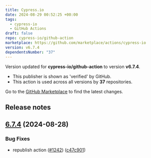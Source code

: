 ```yaml
---
title: Cypress.io
date: 2024-08-29 00:52:25 +00:00
tags:
  - cypress-io
  - GitHub Actions
draft: false
repo: cypress-io/github-action
marketplace: https://github.com/marketplace/actions/cypress-io
version: v6.7.4
dependentsNumber: "37"
---
```



Version updated for **cypress-io/github-action** to version **v6.7.4**.
- This publisher is shown as 'verified' by GitHub.
- This action is used across all versions by **37** repositories.

Go to the [GitHub Marketplace](https://github.com/marketplace/actions/cypress-io) to find the latest changes.

## Release notes

## [6.7.4](https://github.com/cypress-io/github-action/compare/v6.7.3...v6.7.4) (2024-08-28)


### Bug Fixes

* republish action ([#1242](https://github.com/cypress-io/github-action/issues/1242)) ([c47c901](https://github.com/cypress-io/github-action/commit/c47c901a2599f422565b5441a9b77cf63d7467d0))




